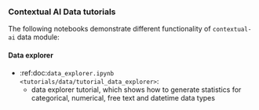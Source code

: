 ### Contextual AI Data tutorials

The following notebooks demonstrate different functionality of `contextual-ai` data module:

#### Data explorer

* :ref:doc:`data_explorer.ipynb <tutorials/data/tutorial_data_explorer>`:
    * data explorer tutorial, which shows how to generate statistics for categorical, numerical, 
    free text and datetime data types
